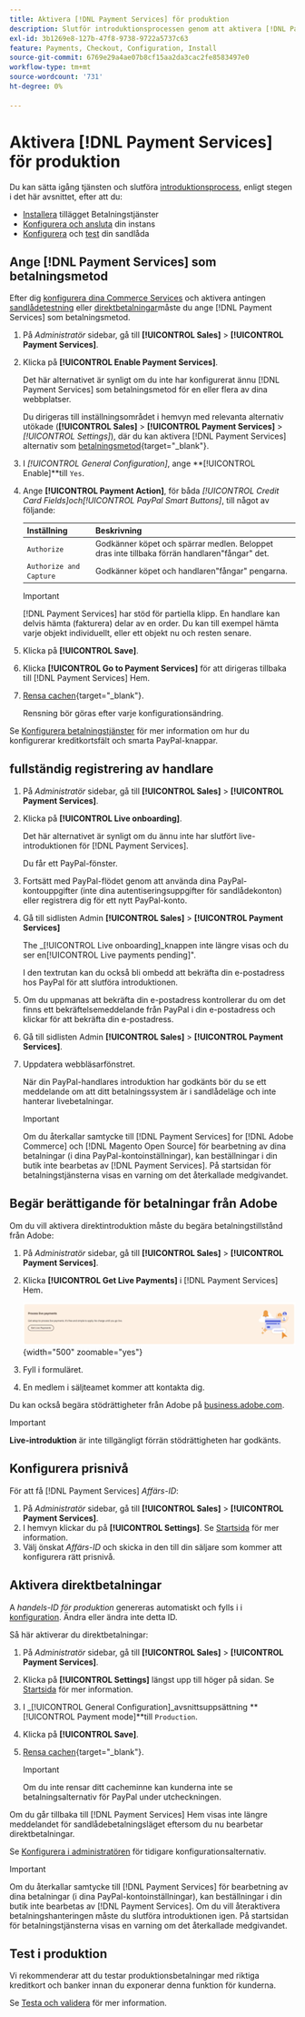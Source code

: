 ```yaml
---
title: Aktivera [!DNL Payment Services] för produktion
description: Slutför introduktionsprocessen genom att aktivera [!DNL Payment Services] för produktion.
exl-id: 3b1269e8-127b-47f8-9738-9722a5737c63
feature: Payments, Checkout, Configuration, Install
source-git-commit: 6769e29a4ae07b8cf15aa2da3cac2fe8583497e0
workflow-type: tm+mt
source-wordcount: '731'
ht-degree: 0%

---
```


# Aktivera [!DNL Payment Services] för produktion

Du kan sätta igång tjänsten och slutföra [introduktionsprocess](onboard.md), enligt stegen i det här avsnittet, efter att du:

* [Installera](install.md) tillägget Betalningstjänster
* [Konfigurera och ansluta](connect.md) din instans
* [Konfigurera](sandbox.md) och [test](test-validate.md) din sandlåda

## Ange [!DNL Payment Services] som betalningsmetod

Efter dig [konfigurera dina Commerce Services](connect.md#configure-commerce-services) och aktivera antingen [sandlådetestning](sandbox.md#enable-sandbox-testing) eller [direktbetalningar](#enable-live-payments)måste du ange [!DNL Payment Services] som betalningsmetod.

1. På _Administratör_ sidebar, gå till **[!UICONTROL Sales]** > **[!UICONTROL Payment Services]**.
1. Klicka på **[!UICONTROL Enable Payment Services]**.

   Det här alternativet är synligt om du inte har konfigurerat ännu [!DNL Payment Services] som betalningsmetod för en eller flera av dina webbplatser.

   Du dirigeras till inställningsområdet i hemvyn med relevanta alternativ utökade (**[!UICONTROL Sales]** > **[!UICONTROL Payment Services]** > _[!UICONTROL Settings]_), där du kan aktivera [!DNL Payment Services] alternativ som [betalningsmetod](https://docs.magento.com/user-guide/configuration/sales/payment-methods.html){target="_blank"}.

1. I _[!UICONTROL General Configuration]_, ange **[!UICONTROL Enable]**till `Yes`.
1. Ange **[!UICONTROL Payment Action]**, för båda _[!UICONTROL Credit Card Fields]_och_[!UICONTROL PayPal Smart Buttons]_, till något av följande:

   | Inställning | Beskrivning |
   |---|---|
   | `Authorize` | Godkänner köpet och spärrar medlen. Beloppet dras inte tillbaka förrän handlaren&quot;fångar&quot; det. |
   | `Authorize and Capture` | Godkänner köpet och handlaren&quot;fångar&quot; pengarna. |

   >[!IMPORTANT]
   >
   >[!DNL Payment Services] har stöd för partiella klipp. En handlare kan delvis hämta (fakturera) delar av en order. Du kan till exempel hämta varje objekt individuellt, eller ett objekt nu och resten senare.

1. Klicka på **[!UICONTROL Save]**.
1. Klicka **[!UICONTROL Go to Payment Services]** för att dirigeras tillbaka till [!DNL Payment Services] Hem.
1. [Rensa cachen](https://docs.magento.com/user-guide/system/cache-management.html){target="_blank"}.

   Rensning bör göras efter varje konfigurationsändring.

Se [Konfigurera betalningstjänster](settings.md) för mer information om hur du konfigurerar kreditkortsfält och smarta PayPal-knappar.

## fullständig registrering av handlare

1. På _Administratör_ sidebar, gå till **[!UICONTROL Sales]** > **[!UICONTROL Payment Services]**.
1. Klicka på **[!UICONTROL Live onboarding]**.

   Det här alternativet är synligt om du ännu inte har slutfört live-introduktionen för [!DNL Payment Services].

   Du får ett PayPal-fönster.

1. Fortsätt med PayPal-flödet genom att använda dina PayPal-kontouppgifter (inte dina autentiseringsuppgifter för sandlådekonton) eller registrera dig för ett nytt PayPal-konto.
1. Gå till sidlisten Admin **[!UICONTROL Sales]** > **[!UICONTROL Payment Services]**

   The _[!UICONTROL Live onboarding]_knappen inte längre visas och du ser en[!UICONTROL Live payments pending]&quot;.

   I den textrutan kan du också bli ombedd att bekräfta din e-postadress hos PayPal för att slutföra introduktionen.

1. Om du uppmanas att bekräfta din e-postadress kontrollerar du om det finns ett bekräftelsemeddelande från PayPal i din e-postadress och klickar för att bekräfta din e-postadress.
1. Gå till sidlisten Admin **[!UICONTROL Sales]** > **[!UICONTROL Payment Services]**.
1. Uppdatera webbläsarfönstret.

   När din PayPal-handlares introduktion har godkänts bör du se ett meddelande om att ditt betalningssystem är i sandlådeläge och inte hanterar livebetalningar.

   >[!IMPORTANT]
   >
   >Om du återkallar samtycke till [!DNL Payment Services] for [!DNL Adobe Commerce] och [!DNL Magento Open Source] för bearbetning av dina betalningar (i dina PayPal-kontoinställningar), kan beställningar i din butik inte bearbetas av [!DNL Payment Services]. På startsidan för betalningstjänsterna visas en varning om det återkallade medgivandet.

## Begär berättigande för betalningar från Adobe

Om du vill aktivera direktintroduktion måste du begära betalningstillstånd från Adobe:

1. På _Administratör_ sidebar, gå till **[!UICONTROL Sales]** > **[!UICONTROL Payment Services]**.
1. Klicka **[!UICONTROL Get Live Payments]** i [!DNL Payment Services] Hem.

   ![Begär berättiganden](assets/request-entitlements.png){width="500" zoomable="yes"}

1. Fyll i formuläret.
1. En medlem i säljteamet kommer att kontakta dig.

Du kan också begära stödrättigheter från Adobe på [business.adobe.com](https://business.adobe.com/resources/payment-services.html).

>[!IMPORTANT]
>
>**Live-introduktion** är inte tillgängligt förrän stödrättigheten har godkänts.

## Konfigurera prisnivå

För att få [!DNL Payment Services] _Affärs-ID_:


1. På _Administratör_ sidebar, gå till **[!UICONTROL Sales]** > **[!UICONTROL Payment Services]**.
1. I hemvyn klickar du på **[!UICONTROL Settings]**. Se [Startsida](payments-home.md) för mer information.
1. Välj önskat _Affärs-ID_ och skicka in den till din säljare som kommer att konfigurera rätt prisnivå.

## Aktivera direktbetalningar

A _handels-ID för produktion_ genereras automatiskt och fylls i i [konfiguration](configure-admin.md). Ändra eller ändra inte detta ID.

Så här aktiverar du direktbetalningar:

1. På _Administratör_ sidebar, gå till **[!UICONTROL Sales]** > **[!UICONTROL Payment Services]**.
1. Klicka på **[!UICONTROL Settings]** längst upp till höger på sidan. Se [Startsida](payments-home.md) för mer information.
1. I _[!UICONTROL General Configuration]_avsnittsuppsättning **[!UICONTROL Payment mode]**till `Production`.
1. Klicka på **[!UICONTROL Save]**.
1. [Rensa cachen](https://docs.magento.com/user-guide/system/cache-management.html){target="_blank"}.

   >[!IMPORTANT]
   >
   >Om du inte rensar ditt cacheminne kan kunderna inte se betalningsalternativ för PayPal under utcheckningen.

Om du går tillbaka till [!DNL Payment Services] Hem visas inte längre meddelandet för sandlådebetalningsläget eftersom du nu bearbetar direktbetalningar.

Se [Konfigurera i administratören](configure-admin.md) för tidigare konfigurationsalternativ.

>[!IMPORTANT]
>
>Om du återkallar samtycke till [!DNL Payment Services] för bearbetning av dina betalningar (i dina PayPal-kontoinställningar), kan beställningar i din butik inte bearbetas av [!DNL Payment Services]. Om du vill återaktivera betalningshanteringen måste du slutföra introduktionen igen. På startsidan för betalningstjänsterna visas en varning om det återkallade medgivandet.

## Test i produktion

Vi rekommenderar att du testar produktionsbetalningar med riktiga kreditkort och banker innan du exponerar denna funktion för kunderna.

Se [Testa och validera](test-validate.md) för mer information.
